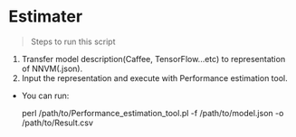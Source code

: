 # Estimater

> Steps to run this script
1. Transfer model description(Caffee, TensorFlow...etc) to representation of NNVM(.json).
2. Input the representation and execute with Performance estimation tool.

- You can run:

    perl /path/to/Performance_estimation_tool.pl -f /path/to/model.json -o /path/to/Result.csv

